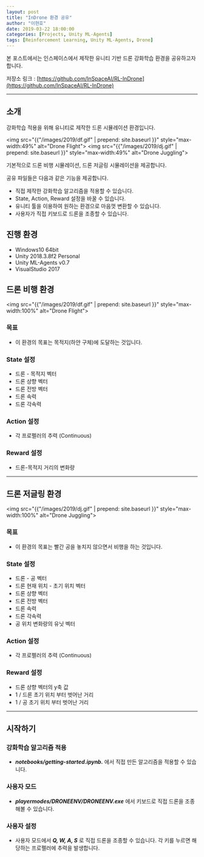 ```yaml
---
layout: post
title: "InDrone 환경 공유"
author: "이현호"
date: 2019-03-22 18:00:00
categories: [Projects, Unity ML-Agents]
tags: [Reinforcement Learning, Unity ML-Agents, Drone]
---
```


본 포스트에서는 인스페이스에서 제작한 유니티 기반 드론 강화학습 환경을 공유하고자 합니다.  
  
저장소 링크 : [https://github.com/InSpaceAI/RL-InDrone](https://github.com/InSpaceAI/RL-InDrone)

---

## 소개

강화학습 적용을 위해 유니티로 제작한 드론 시뮬레이션 환경입니다.

<img src="{{"/images/2019/df.gif" | prepend: site.baseurl }}" style="max-width:49%" alt="Drone Flight"> <img src="{{"/images/2019/dj.gif" | prepend: site.baseurl }}" style="max-width:49%" alt="Drone Juggling">

기본적으로 드론 비행 시뮬레이션, 드론 저글링 시뮬레이션을 제공합니다.

공유 파일들은 다음과 같은 기능을 제공합니다.

* 직접 제작한 강화학습 알고리즘을 적용할 수 있습니다.
* State, Action, Reward 설정을 바꿀 수 있습니다.
* 유니티 툴을 이용하여 원하는 환경으로 마음껏 변환할 수 있습니다.
* 사용자가 직접 키보드로 드론을 조종할 수 있습니다.

## 진행 환경

- Windows10 64bit
- Unity 2018.3.8f2 Personal
- Unity ML-Agents v0.7
- VisualStudio 2017

## 드론 비행 환경

<img src="{{"/images/2019/df.gif" | prepend: site.baseurl }}" style="max-width:100%" alt="Drone Flight">

### 목표
- 이 환경의 목표는 목적지(하얀 구체)에 도달하는 것입니다.

### State 설정
- 드론 - 목적지 벡터
- 드론 상향 벡터
- 드론 전방 벡터
- 드론 속력
- 드론 각속력

### Action 설정
- 각 프로펠러의 추력 (Continuous)

### Reward 설정
- 드론-목적지 거리의 변화량

---

## 드론 저글링 환경

<img src="{{"/images/2019/dj.gif" | prepend: site.baseurl }}" style="max-width:100%" alt="Drone Juggling">

### 목표
- 이 환경의 목표는 빨간 공을 놓치지 않으면서 비행을 하는 것입니다.

### State 설정
- 드론 - 공 벡터
- 드론 현재 위치 - 초기 위치 벡터
- 드론 상향 벡터
- 드론 전방 벡터
- 드론 속력
- 드론 각속력
- 공 위치 변화량의 유닛 벡터

### Action 설정
- 각 프로펠러의 추력 (Continuous)

### Reward 설정
- 드론 상향 벡터의 y축 값
- 1 / 드론 초기 위치 부터 벗어난 거리
- 1 / 공 초기 위치 부터 벗어난 거리

---

## 시작하기

### 강화학습 알고리즘 적용
- __*notebooks/getting-started.ipynb.*__ 에서 직접 만든 알고리즘을 적용할 수 있습니다.

### 사용자 모드
- __*playermodes/DRONEENV/DRONEENV.exe*__ 에서 키보드로 직접 드론을 조종해볼 수 있습니다.

### 사용자 설정

- 사용자 모드에서 __*Q, W, A, S*__ 로 직접 드론을 조종할 수 있습니다. 각 키를 누르면 해당하는 프로펠러에 추력을 발생합니다.
